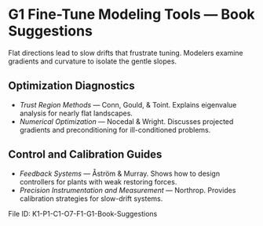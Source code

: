 # G1 Fine-Tune Modeling Tools — Book Suggestions

Flat directions lead to slow drifts that frustrate tuning. Modelers examine gradients and curvature to isolate the gentle slopes.

## Optimization Diagnostics
* *Trust Region Methods* — Conn, Gould, & Toint. Explains eigenvalue analysis for nearly flat landscapes.
* *Numerical Optimization* — Nocedal & Wright. Discusses projected gradients and preconditioning for ill-conditioned problems.
## Control and Calibration Guides
* *Feedback Systems* — Åström & Murray. Shows how to design controllers for plants with weak restoring forces.
* *Precision Instrumentation and Measurement* — Northrop. Provides calibration strategies for slow-drift systems.

File ID: K1-P1-C1-O7-F1-G1-Book-Suggestions
